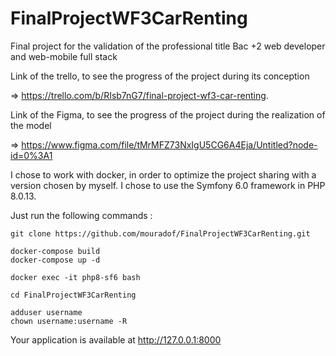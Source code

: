 # FinalProjectWF3CarRenting

Final project for the validation of the professional title Bac +2 web developer and web-mobile full stack 

Link of the trello, to see the progress of the project during its conception 

=> https://trello.com/b/RIsb7nG7/final-project-wf3-car-renting.

Link of the Figma, to see the progress of the project during the realization of the model

=> https://www.figma.com/file/tMrMFZ73NxIgU5CG6A4Eja/Untitled?node-id=0%3A1

I chose to work with docker, in order to optimize the project sharing with a version chosen by myself. I chose to use the Symfony 6.0 framework in PHP 8.0.13.

Just run the following commands :

```
git clone https://github.com/mouradof/FinalProjectWF3CarRenting.git
```
 
```
docker-compose build
docker-compose up -d
```
```
docker exec -it php8-sf6 bash
```
```
cd FinalProjectWF3CarRenting
```

```
adduser username
chown username:username -R
```

Your application is available at http://127.0.0.1:8000
